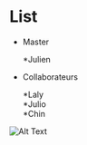 # List 

* Master

	*Julien

* Collaborateurs

	*Laly  
	*Julio  
	*Chin  

![Alt Text](https://media.giphy.com/media/vFKqnCdLPNOKc/giphy.gif)


